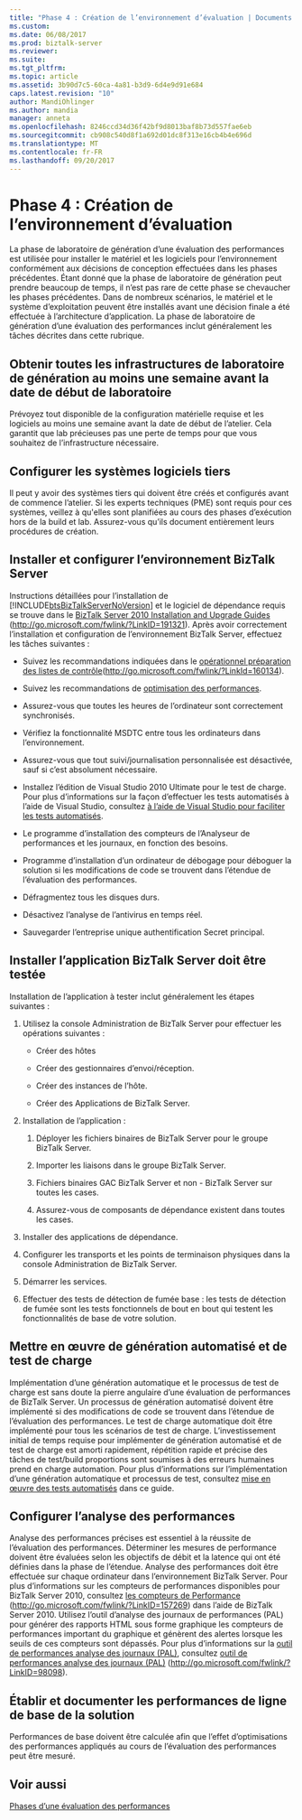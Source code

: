 ```yaml
---
title: "Phase 4 : Création de l’environnement d’évaluation | Documents Microsoft"
ms.custom: 
ms.date: 06/08/2017
ms.prod: biztalk-server
ms.reviewer: 
ms.suite: 
ms.tgt_pltfrm: 
ms.topic: article
ms.assetid: 3b90d7c5-60ca-4a81-b3d9-6d4e9d91e684
caps.latest.revision: "10"
author: MandiOhlinger
ms.author: mandia
manager: anneta
ms.openlocfilehash: 8246ccd34d36f42bf9d8013baf8b73d557fae6eb
ms.sourcegitcommit: cb908c540d8f1a692d01dc8f313e16cb4b4e696d
ms.translationtype: MT
ms.contentlocale: fr-FR
ms.lasthandoff: 09/20/2017
---
```

# <a name="phase-4-building-the-assessment-environment"></a>Phase 4 : Création de l’environnement d’évaluation
La phase de laboratoire de génération d’une évaluation des performances est utilisée pour installer le matériel et les logiciels pour l’environnement conformément aux décisions de conception effectuées dans les phases précédentes. Étant donné que la phase de laboratoire de génération peut prendre beaucoup de temps, il n’est pas rare de cette phase se chevaucher les phases précédentes. Dans de nombreux scénarios, le matériel et le système d’exploitation peuvent être installés avant une décision finale a été effectuée à l’architecture d’application. La phase de laboratoire de génération d’une évaluation des performances inclut généralement les tâches décrites dans cette rubrique.  
  
## <a name="obtain-all-build-lab-infrastructure-at-least-a-week-in-advance-of-the-lab-start-date"></a>Obtenir toutes les infrastructures de laboratoire de génération au moins une semaine avant la date de début de laboratoire  
 Prévoyez tout disponible de la configuration matérielle requise et les logiciels au moins une semaine avant la date de début de l’atelier. Cela garantit que lab précieuses pas une perte de temps pour que vous souhaitez de l’infrastructure nécessaire.  
  
## <a name="configure-third-party-software-systems"></a>Configurer les systèmes logiciels tiers  
 Il peut y avoir des systèmes tiers qui doivent être créés et configurés avant de commence l’atelier. Si les experts techniques (PME) sont requis pour ces systèmes, veillez à qu'elles sont planifiées au cours des phases d’exécution hors de la build et lab. Assurez-vous qu’ils document entièrement leurs procédures de création.  
  
## <a name="install-and-configure-the-biztalk-server-environment"></a>Installer et configurer l’environnement BizTalk Server  
 Instructions détaillées pour l’installation de [!INCLUDE[btsBizTalkServerNoVersion](../includes/btsbiztalkservernoversion-md.md)] et le logiciel de dépendance requis se trouve dans le [BizTalk Server 2010 Installation and Upgrade Guides](http://go.microsoft.com/fwlink/?LinkID=191321) (http://go.microsoft.com/fwlink/?LinkID=191321). Après avoir correctement l’installation et configuration de l’environnement BizTalk Server, effectuez les tâches suivantes :  
  
-   Suivez les recommandations indiquées dans le [opérationnel préparation des listes de contrôle](http://go.microsoft.com/fwlink/?LinkId=160134)(http://go.microsoft.com/fwlink/?LinkId=160134).  
  
-   Suivez les recommandations de [optimisation des performances](../technical-guides/optimizing-performance.md).  
  
-   Assurez-vous que toutes les heures de l’ordinateur sont correctement synchronisés.  
  
-   Vérifiez la fonctionnalité MSDTC entre tous les ordinateurs dans l’environnement.  
  
-   Assurez-vous que tout suivi/journalisation personnalisée est désactivée, sauf si c’est absolument nécessaire.  
  
-   Installez l’édition de Visual Studio 2010 Ultimate pour le test de charge.  Pour plus d’informations sur la façon d’effectuer les tests automatisés à l’aide de Visual Studio, consultez [à l’aide de Visual Studio pour faciliter les tests automatisés](../technical-guides/using-visual-studio-to-facilitate-automated-testing.md).  
  
-   Le programme d’installation des compteurs de l’Analyseur de performances et les journaux, en fonction des besoins.  
  
-   Programme d’installation d’un ordinateur de débogage pour déboguer la solution si les modifications de code se trouvent dans l’étendue de l’évaluation des performances.  
  
-   Défragmentez tous les disques durs.  
  
-   Désactivez l’analyse de l’antivirus en temps réel.  
  
-   Sauvegarder l’entreprise unique authentification Secret principal.  
  
## <a name="install-the-biztalk-server-application-to-be-tested"></a>Installer l’application BizTalk Server doit être testée  
 Installation de l’application à tester inclut généralement les étapes suivantes :  
  
1.  Utilisez la console Administration de BizTalk Server pour effectuer les opérations suivantes :  
  
    -   Créer des hôtes  
  
    -   Créer des gestionnaires d’envoi/réception.  
  
    -   Créer des instances de l’hôte.  
  
    -   Créer des Applications de BizTalk Server.  
  
2.  Installation de l’application :  
  
    1.  Déployer les fichiers binaires de BizTalk Server pour le groupe BizTalk Server.  
  
    2.  Importer les liaisons dans le groupe BizTalk Server.  
  
    3.  Fichiers binaires GAC BizTalk Server et non - BizTalk Server sur toutes les cases.  
  
    4.  Assurez-vous de composants de dépendance existent dans toutes les cases.  
  
3.  Installer des applications de dépendance.  
  
4.  Configurer les transports et les points de terminaison physiques dans la console Administration de BizTalk Server.  
  
5.  Démarrer les services.  
  
6.  Effectuer des tests de détection de fumée base : les tests de détection de fumée sont les tests fonctionnels de bout en bout qui testent les fonctionnalités de base de votre solution.  
  
## <a name="implement-automated-build-and-load-testing"></a>Mettre en œuvre de génération automatisé et de test de charge  
 Implémentation d’une génération automatique et le processus de test de charge est sans doute la pierre angulaire d’une évaluation de performances de BizTalk Server. Un processus de génération automatisé doivent être implémenté si des modifications de code se trouvent dans l’étendue de l’évaluation des performances. Le test de charge automatique doit être implémenté pour tous les scénarios de test de charge. L’investissement initial de temps requise pour implémenter de génération automatisé et de test de charge est amorti rapidement, répétition rapide et précise des tâches de test/build proportions sont soumises à des erreurs humaines prend en charge automation. Pour plus d’informations sur l’implémentation d’une génération automatique et processus de test, consultez [mise en œuvre des tests automatisés](../technical-guides/implementing-automated-testing.md) dans ce guide.  
  
## <a name="configure-performance-monitoring"></a>Configurer l’analyse des performances  
 Analyse des performances précises est essentiel à la réussite de l’évaluation des performances. Déterminer les mesures de performance doivent être évaluées selon les objectifs de débit et la latence qui ont été définies dans la phase de l’étendue. Analyse des performances doit être effectuée sur chaque ordinateur dans l’environnement BizTalk Server. Pour plus d’informations sur les compteurs de performances disponibles pour BizTalk Server 2010, consultez [les compteurs de Performance](http://go.microsoft.com/fwlink/?LinkID=157269) (http://go.microsoft.com/fwlink/?LinkID=157269) dans l’aide de BizTalk Server 2010. Utilisez l’outil d’analyse des journaux de performances (PAL) pour générer des rapports HTML sous forme graphique les compteurs de performances important du graphique et génèrent des alertes lorsque les seuils de ces compteurs sont dépassés. Pour plus d’informations sur la [outil de performances analyse des journaux (PAL)](http://go.microsoft.com/fwlink/?LinkID=98098), consultez [outil de performances analyse des journaux (PAL)](http://go.microsoft.com/fwlink/?LinkID=98098) (http://go.microsoft.com/fwlink/?LinkID=98098).  
  
## <a name="establish-and-document-the-solutions-baseline-performance"></a>Établir et documenter les performances de ligne de base de la solution  
 Performances de base doivent être calculée afin que l’effet d’optimisations des performances appliqués au cours de l’évaluation des performances peut être mesuré.  
  
## <a name="see-also"></a>Voir aussi  
 [Phases d’une évaluation des performances](../technical-guides/phases-of-a-performance-assessment.md)